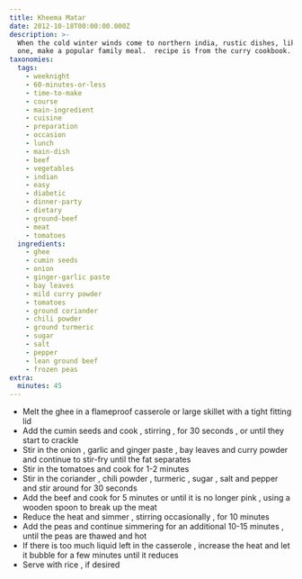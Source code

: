 ```yaml
---
title: Kheema Matar
date: 2012-10-18T00:00:00.000Z
description: >-
  When the cold winter winds come to northern india, rustic dishes, like this
  one, make a popular family meal.  recipe is from the curry cookbook.
taxonomies:
  tags:
    - weeknight
    - 60-minutes-or-less
    - time-to-make
    - course
    - main-ingredient
    - cuisine
    - preparation
    - occasion
    - lunch
    - main-dish
    - beef
    - vegetables
    - indian
    - easy
    - diabetic
    - dinner-party
    - dietary
    - ground-beef
    - meat
    - tomatoes
  ingredients:
    - ghee
    - cumin seeds
    - onion
    - ginger-garlic paste
    - bay leaves
    - mild curry powder
    - tomatoes
    - ground coriander
    - chili powder
    - ground turmeric
    - sugar
    - salt
    - pepper
    - lean ground beef
    - frozen peas
extra:
  minutes: 45
---
```

 - Melt the ghee in a flameproof casserole or large skillet with a tight fitting lid
 - Add the cumin seeds and cook , stirring , for 30 seconds , or until they start to crackle
 - Stir in the onion , garlic and ginger paste , bay leaves and curry powder and continue to stir-fry until the fat separates
 - Stir in the tomatoes and cook for 1-2 minutes
 - Stir in the coriander , chili powder , turmeric , sugar , salt and pepper and stir around for 30 seconds
 - Add the beef and cook for 5 minutes or until it is no longer pink , using a wooden spoon to break up the meat
 - Reduce the heat and simmer , stirring occasionally , for 10 minutes
 - Add the peas and continue simmering for an additional 10-15 minutes , until the peas are thawed and hot
 - If there is too much liquid left in the casserole , increase the heat and let it bubble for a few minutes until it reduces
 - Serve with rice , if desired
